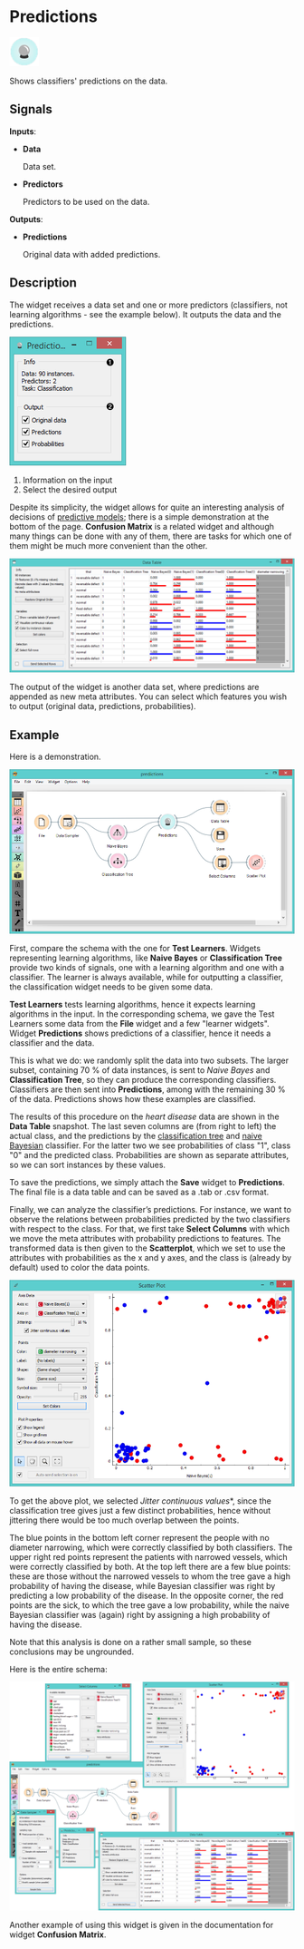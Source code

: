 Predictions
===========

![image](icons/predictions.png)

Shows classifiers' predictions on the data.

Signals
-------

**Inputs**:

- **Data**

  Data set.

- **Predictors**

  Predictors to be used on the data.

**Outputs**:

- **Predictions**

  Original data with added predictions.

Description
-----------

The widget receives a data set and one or more predictors (classifiers, not
learning algorithms - see the example below). It outputs the
data and the predictions.

![image](images/Predictions-stamped.png)

1. Information on the input
2. Select the desired output

Despite its simplicity, the widget allows for quite an interesting analysis
of decisions of [predictive models](https://en.wikipedia.org/wiki/Predictive_modelling); there is a simple demonstration at
the bottom of the page. **Confusion Matrix** is a related widget and
although many things can be done with any of them,
there are tasks for which one of them might be much more convenient than
the other.

![image](images/Predictions-DataTable.png)

The output of the widget is another data set, where predictions are
appended as new meta attributes. You can select which features you wish to output
(original data, predictions, probabilities).

Example
-------

Here is a demonstration.

![image](images/Predictions-Schema.png)

First, compare the schema with the one for **Test Learners**. Widgets
representing learning algorithms, like **Naive Bayes** or
**Classification Tree** provide two kinds of signals, one with a learning
algorithm and one with a classifier. The learner is always available,
while for outputting a classifier, the classification widget needs to be given some data.

**Test Learners** tests learning algorithms, hence it expects learning
algorithms in the input. In the corresponding schema, we gave the Test
Learners some data from the **File** widget and a few "learner widgets".
Widget **Predictions** shows predictions of a classifier, hence it needs a
classifier and the data.

This is what we do: we randomly split the data into two subsets.
The larger subset, containing 70 % of data instances, is sent to *Naive Bayes*
and **Classification Tree**, so they can produce the corresponding
classifiers. Classifiers are then sent into **Predictions**, among with the
remaining 30 % of the data. Predictions shows how these examples are
classified.

The results of this procedure on the *heart disease* data are shown in the
**Data Table** snapshot. The last seven columns are (from right to left) the actual
class, and the predictions by the [classification tree](https://en.wikipedia.org/wiki/Decision_tree_learning)
and [naive Bayesian](https://en.wikipedia.org/wiki/Naive_Bayes_classifier) classifier. For the latter two we see 
probabilities of class "1", class "0" and the predicted class. Probabilities are shown
as separate attributes, so we can sort instances by these values.

To save the predictions, we simply attach the **Save** widget to
**Predictions**. The final file is a data table and can be saved as
a .tab or .csv format.

Finally, we can analyze the classifier’s predictions. For instance, we
want to observe the relations between probabilities predicted by the two
classifiers with respect to the class. For that, we first take
**Select Columns** with which we move the meta attributes with
probability predictions to features. The transformed data is
then given to the **Scatterplot**, which we set to use the attributes with
probabilities as the x and y axes, and the class is (already by
default) used to color the data points.

![image](images/Predictions-ExampleScatterplot.png)

To get the above plot, we selected *Jitter continuous values**,
since the classification tree gives just a few distinct probabilities,
hence without jittering there would be too much overlap between the
points.

The blue points in the bottom left corner represent the people with no diameter
narrowing, which were correctly classified by both classifiers. The
upper right red points represent the patients with narrowed vessels,
which were correctly classified by both. At the top left there are a few
blue points: these are those without the narrowed vessels to whom the tree
gave a high probability of having the disease, while Bayesian classifier
was right by predicting a low probability of the disease. In the
opposite corner, the red points are the sick, to which the
tree gave a low probability, while the naive Bayesian classifier was
(again) right by assigning a high probability of having the disease.

Note that this analysis is done on a rather small sample, so these
conclusions may be ungrounded.

Here is the entire schema:

<img src="images/Predictions-Example.png" alt="image" width="600">

Another example of using this widget is given in the documentation for
widget **Confusion Matrix**.

